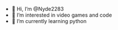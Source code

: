 - 👋 Hi, I’m @Nyde2283
- 👀 I’m interested in video games and code
- 🌱 I’m currently learning python

<!---
Nyde2283/Nyde2283 is a ✨ special ✨ repository because its `README.md` (this file) appears on your GitHub profile.
You can click the Preview link to take a look at your changes.
--->

